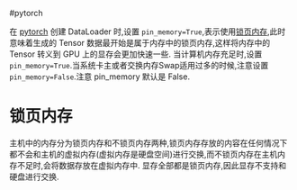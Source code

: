 #pytorch

 在 [pytorch](pytorch.md)  创建 DataLoader 时,设置 ``pin_memory=True``,表示使用[锁页内存](#%E9%94%81%E9%A1%B5%E5%86%85%E5%AD%98),此时意味着生成的 Tensor 数据最开始是属于内存中的锁页内存,这样将内存中的 Tensor 转义到 GPU 上的显存会更加快速一些.
 当计算机内存充足时,设置 ``pin_memory=True``.当系统卡主或者交换内存Swap适用过多的时候,注意设置 ``pin_memory=False``.注意 pin_memory 默认是 False.

# 锁页内存
主机中的内存分为锁页内存和不锁页内存两种,锁页内存存放的内容在任何情况下都不会和主机的虚拟内存(虚拟内存是硬盘空间)进行交换,而不锁页内存在主机内存不足时,会将数据存放在虚拟内存中.
显存全部都是锁页内存,因此显存不支持和硬盘进行交换.
